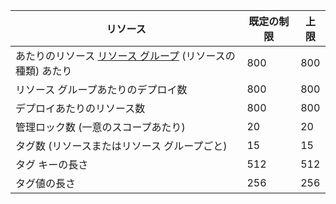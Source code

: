  リソース| 既定の制限| 上限
---|---|---
 あたりのリソース [リソース グループ](resource-group-overview.md) (リソースの種類) あたり| 800| 800
 リソース グループあたりのデプロイ数| 800| 800
 デプロイあたりのリソース数| 800| 800
 管理ロック数 (一意のスコープあたり)| 20| 20
 タグ数 (リソースまたはリソース グループごと) | 15| 15
 タグ キーの長さ| 512| 512
 タグ値の長さ| 256| 256





